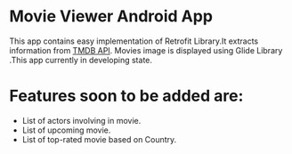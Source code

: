 # Movie Viewer Android App
This app contains easy  implementation of Retrofit Library.It extracts information from <a href="https://www.themoviedb.org/" >TMDB API</a>.  Movies image is displayed using Glide Library .This app  currently in developing state.
# Features soon to be added are:
- List of actors involving in movie.
- List of upcoming movie.
- List of top-rated movie based on Country.
